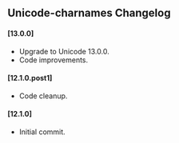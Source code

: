 ## Unicode-charnames Changelog

#### [13.0.0]
- Upgrade to Unicode 13.0.0.
- Code improvements.

#### [12.1.0.post1]
- Code cleanup.

#### [12.1.0]
- Initial commit.
